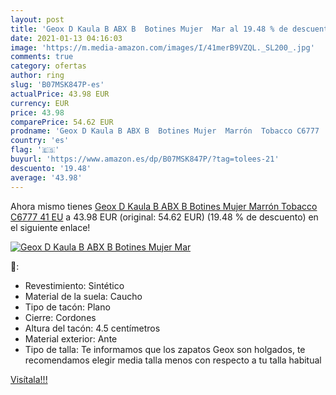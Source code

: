 ```yaml
---
layout: post
title: 'Geox D Kaula B ABX B  Botines Mujer  Mar al 19.48 % de descuento'
date: 2021-01-13 04:16:03
image: 'https://m.media-amazon.com/images/I/41merB9VZQL._SL200_.jpg'
comments: true
category: ofertas
author: ring
slug: 'B07MSK847P-es'
actualPrice: 43.98 EUR
currency: EUR
price: 43.98
comparePrice: 54.62 EUR
prodname: 'Geox D Kaula B ABX B  Botines Mujer  Marrón  Tobacco C6777   41 EU'
country: 'es'
flag: '🇪🇸'
buyurl: 'https://www.amazon.es/dp/B07MSK847P/?tag=tolees-21'
descuento: '19.48'
average: '43.98'
---
```


Ahora mismo tienes [Geox D Kaula B ABX B  Botines Mujer  Marrón  Tobacco C6777   41 EU](https://www.amazon.es/dp/B07MSK847P/?tag=tolees-21) a 43.98 EUR (original: 54.62 EUR) (19.48 %  de descuento) en el siguiente enlace!

[![Geox D Kaula B ABX B  Botines Mujer  Mar](https://m.media-amazon.com/images/I/41merB9VZQL._SL200_.jpg)](https://www.amazon.es/dp/B07MSK847P/?tag=tolees-21)

🔎:

- Revestimiento: Sintético
- Material de la suela: Caucho
- Tipo de tacón: Plano
- Cierre: Cordones
- Altura del tacón: 4.5 centímetros
- Material exterior: Ante
- Tipo de talla: Te informamos que los zapatos Geox son holgados, te recomendamos elegir media talla menos con respecto a tu talla habitual

[Visítala!!!](https://www.amazon.es/dp/B07MSK847P/?tag=tolees-21)

